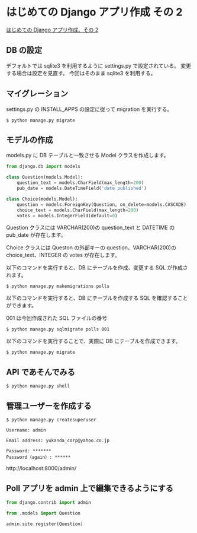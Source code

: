 # はじめての Django アプリ作成 その 2

[はじめての Django アプリ作成、その 2](https://docs.djangoproject.com/ja/4.0/intro/tutorial02/)

## DB の設定

デフォルトでは sqlite3 を利用するように settings.py で設定されている。
変更する場合は設定を見直す。
今回はそのまま sqlite3 を利用する。

## マイグレーション

settings.py の INSTALL_APPS の設定に従って migration を実行する。

```
$ python manage.py migrate
```

## モデルの作成

models.py に DB テーブルと一致させる Model クラスを作成します。

```python:polls/models.py
from django.db import models

class Question(models.Model):
    question_text = models.CharField(max_length=200)
    pub_date = models.DateTimeField('date published')

class Choice(models.Model):
    question = models.ForeignKey(Question, on_delete=models.CASCADE)
    choice_text = models.CharField(max_length=200)
    votes = models.IntegerField(default=0)
```

Question クラスには VARCHAR(200)の question_text と DATETIME の pub_date が存在します。

Choice クラスには Queston の外部キーの question、VARCHAR(200)の choice_text、INTEGER の votes が存在します。

以下のコマンドを実行すると、DB にテーブルを作成、変更する SQL が作成されます。

```
$ python manage.py makemigrations polls
```

以下のコマンドを実行すると、DB にテーブルを作成する SQL を確認することができます。

001 は今回作成された SQL ファイルの番号

```
$ python manage.py sqlmigrate polls 001
```

以下のコマンドを実行することで、実際に DB にテーブルを作成できます。

```
$ python manage.py migrate
```

## API であそんでみる

```
$ python manage.py shell
```

## 管理ユーザーを作成する

```
$ python manage.py createsuperuser

Username: admin

Email address: yukanda_corp@yahoo.co.jp

Password: *******
Password（again）: ******
```

http://localhost:8000/admin/

## Poll アプリを admin 上で編集できるようにする

```python:admin.py
from django.contrib import admin

from .models import Question

admin.site.register(Question)
```
